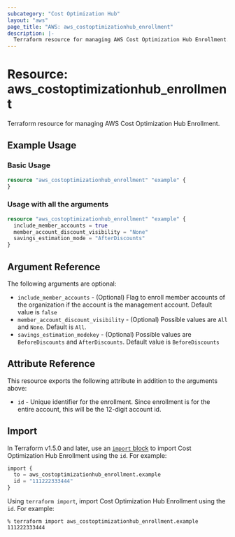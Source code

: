 ```yaml
---
subcategory: "Cost Optimization Hub"
layout: "aws"
page_title: "AWS: aws_costoptimizationhub_enrollment"
description: |-
  Terraform resource for managing AWS Cost Optimization Hub Enrollment.
---
```


# Resource: aws_costoptimizationhub_enrollment

Terraform resource for managing AWS Cost Optimization Hub Enrollment.

## Example Usage

### Basic Usage

```terraform
resource "aws_costoptimizationhub_enrollment" "example" {
}
```

### Usage with all the arguments

```terraform
resource "aws_costoptimizationhub_enrollment" "example" {
  include_member_accounts = true
  member_account_discount_visibility = "None"
  savings_estimation_mode = "AfterDiscounts"
}
```

## Argument Reference

The following arguments are optional:

* `include_member_accounts` - (Optional) Flag to enroll member accounts of the organization if the account is the management account. Default value is `false`
* `member_account_discount_visibility` - (Optional) Possible values are `All` and `None`. Default is `All`.
* `savings_estimation_modekey` - (Optional) Possible values are `BeforeDiscounts` and `AfterDiscounts`. Default value is `BeforeDiscounts`

## Attribute Reference

This resource exports the following attribute in addition to the arguments above:

* `id` - Unique identifier for the enrollment. Since enrollment is for the entire account, this will be the 12-digit account id.

## Import

In Terraform v1.5.0 and later, use an [`import` block](https://developer.hashicorp.com/terraform/language/import) to import Cost Optimization Hub Enrollment using the `id`. For example:

```terraform
import {
  to = aws_costoptimizationhub_enrollment.example
  id = "111222333444"
}
```

Using `terraform import`, import Cost Optimization Hub Enrollment using the `id`. For example:

```console
% terraform import aws_costoptimizationhub_enrollment.example 111222333444
```
